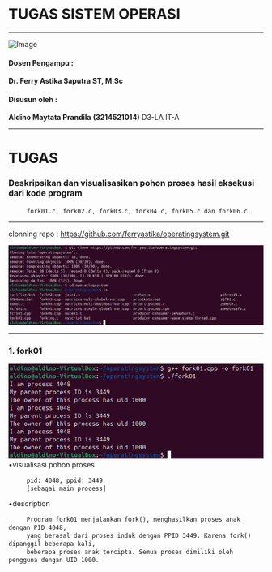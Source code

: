 # TUGAS SISTEM OPERASI 

---

![Image](https://github.com/user-attachments/assets/838b068c-4d85-452a-aca6-352d279fbd3f)

#### Dosen Pengampu :
**Dr. Ferry Astika Saputra ST, M.Sc**

#### Disusun oleh :
**Aldino Maytata Prandila**
**(3214521014)**
D3-LA IT-A

---

# TUGAS
### Deskripsikan dan visualisasikan pohon proses hasil eksekusi dari kode program
         fork01.c, fork02.c, fork03.c, fork04.c, fork05.c dan fork06.c.

---

clonning repo : https://github.com/ferryastika/operatingsystem.git

<img src="fork.png" width="600">

---

### 1. fork01 
<img src="fork1.png" width="600">
•visualisasi pohon proses

         pid: 4048, ppid: 3449
         [sebagai main process]

•description

         Program fork01 menjalankan fork(), menghasilkan proses anak dengan PID 4048, 
         yang berasal dari proses induk dengan PPID 3449. Karena fork() dipanggil beberapa kali, 
         beberapa proses anak tercipta. Semua proses dimiliki oleh pengguna dengan UID 1000.
         
         
    
